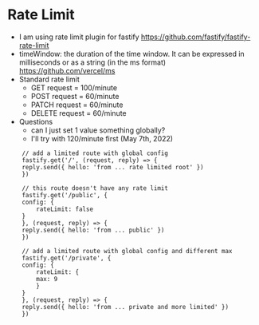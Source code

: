 # Rate Limit

- I am using rate limit plugin for fastify https://github.com/fastify/fastify-rate-limit
- timeWindow: the duration of the time window. It can be expressed in milliseconds or as a string (in the ms format) https://github.com/vercel/ms
- Standard rate limit
  - GET request = 100/minute
  - POST request = 60/minute
  - PATCH request = 60/minute
  - DELETE request = 60/minute
- Questions
  - can I just set 1 value something globally?
  - I'll try with 120/minute first (May 7th, 2022)

```
    // add a limited route with global config
    fastify.get('/', (request, reply) => {
    reply.send({ hello: 'from ... rate limited root' })
    })

    // this route doesn't have any rate limit
    fastify.get('/public', {
    config: {
        rateLimit: false
    }
    }, (request, reply) => {
    reply.send({ hello: 'from ... public' })
    })

    // add a limited route with global config and different max
    fastify.get('/private', {
    config: {
        rateLimit: {
        max: 9
        }
    }
    }, (request, reply) => {
    reply.send({ hello: 'from ... private and more limited' })
    })
```
